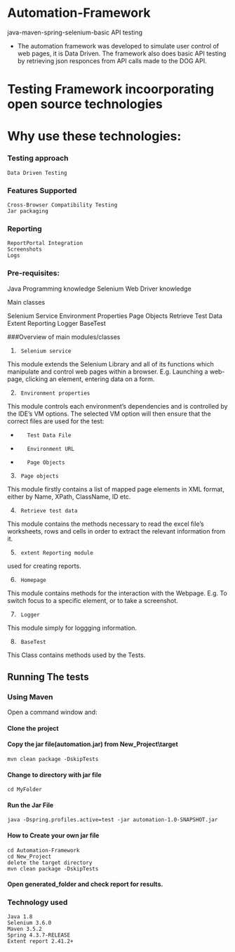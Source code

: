 # Automation-Framework
java-maven-spring-selenium-basic API testing
- The automation framework was developed to simulate user control of web pages, it is Data Driven. The framework also does basic API testing by retrieving json responces from API calls made to the DOG API.

# Testing Framework incoorporating open source technologies

# Why use these technologies:


### Testing approach
    Data Driven Testing

### Features Supported
    Cross-Browser Compatibility Testing
    Jar packaging 


###  Reporting
    ReportPortal Integration
    Screenshots 
    Logs 


### Pre-requisites:
Java Programming knowledge
Selenium Web Driver knowledge

Main classes

Selenium Service
Environment Properties 
Page Objects
Retrieve Test Data
Extent Reporting
Logger
BaseTest

###Overview of main modules/classes

1.      Selenium service
This module extends the Selenium Library and all of its functions which manipulate and control web pages within a browser. E.g. Launching a web-page, clicking an element, entering data on a form.

2.      Environment properties
This module controls each environment’s dependencies and is controlled by the IDE’s VM options. The selected VM option will then ensure that the correct files are used for the test:

-        Test Data File
-        Environment URL
-        Page Objects

3.      Page objects
This module firstly contains a list of mapped page elements in XML format, either by Name, XPath, ClassName, ID etc.

4.      Retrieve test data
This module contains the methods necessary to read the excel file’s worksheets, rows and cells in order to extract the relevant information from it.

5.      extent Reporting module
used for creating reports.

6.      Homepage
This module contains methods for the interaction with the Webpage. E.g. To switch focus to a specific element, or to take a screenshot.

7.      Logger
This module simply for loggging information.

8.      BaseTest
This Class contains methods used by the Tests.

## Running The tests

### Using Maven

Open a command window and:

#### Clone the project   
    
#### Copy the jar file(automation.jar) from New_Project\target
    mvn clean package -DskipTests    
    
#### Change to directory with jar file
    cd MyFolder

#### Run the Jar File
    java -Dspring.profiles.active=test -jar automation-1.0-SNAPSHOT.jar
    
#### How to Create your own jar file
    cd Automation-Framework
    cd New_Project
    delete the target directory
    mvn clean package -DskipTests    

#### Open generated_folder and check report for results.


### Technology used 
    Java 1.8
    Selenium 3.6.0
    Maven 3.5.2
    Spring 4.3.7-RELEASE
    Extent report 2.41.2+
